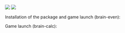 <a href="https://codeclimate.com/github/Valentina-Vasileva/php-project-lvl1"><img src="https://api.codeclimate.com/v1/badges/a99a88d28ad37a79dbf6/maintainability" /></a>
![](https://github.com/Valentina-Vasileva/php-project-lvl1/workflows/PHP%20test/badge.svg)

Installation of the package and game launch (brain-even):
<script id="asciicast-l5RZGDG6qiVpgLDCLaGB5kIaV" src="https://asciinema.org/a/l5RZGDG6qiVpgLDCLaGB5kIaV.js" async></script>

Game launch (brain-calc):
<script id="asciicast-s8ROQVsEzqQE6U4dQpPyY286J" src="https://asciinema.org/a/s8ROQVsEzqQE6U4dQpPyY286J.js" async></script>
